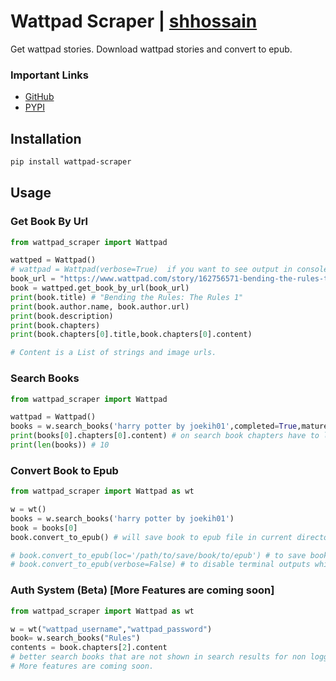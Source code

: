 # Wattpad Scraper | [shhossain](https://github.com/shhossain)
Get wattpad stories. Download wattpad stories and convert to epub.

### Important Links
- [GitHub](https://github.com/shhossain/wattpad-scraper)
- [PYPI](https://pypi.org/project/wattpad-scraper/)

## Installation

```bash
pip install wattpad-scraper
```

## Usage

### Get Book By Url
```python
from wattpad_scraper import Wattpad

wattped = Wattpad()
# wattpad = Wattpad(verbose=True)  if you want to see output in console
book_url = "https://www.wattpad.com/story/162756571-bending-the-rules-the-rules-1"
book = wattped.get_book_by_url(book_url)
print(book.title) # "Bending the Rules: The Rules 1"
print(book.author.name, book.author.url) 
print(book.description)
print(book.chapters)
print(book.chapters[0].title,book.chapters[0].content)

# Content is a List of strings and image urls.

```

### Search Books
```python
from wattpad_scraper import Wattpad

wattpad = Wattpad()
books = w.search_books('harry potter by joekih01',completed=True,mature=True,free=True,paid=True,limit=10) 
print(books[0].chapters[0].content) # on search book chapters have to load first so it may take a while
print(len(books)) # 10
```

### Convert Book to Epub
```python
from wattpad_scraper import Wattpad as wt

w = wt()
books = w.search_books('harry potter by joekih01')
book = books[0]
book.convert_to_epub() # will save book to epub file in current directory

# book.convert_to_epub(loc='/path/to/save/book/to/epub') # to save book to specific location
# book.convert_to_epub(verbose=False) # to disable terminal outputs while converting

```

### Auth System (Beta) [More Features are coming soon]
```python
from wattpad_scraper import Wattpad as wt

w = wt("wattpad_username","wattpad_password")
book= w.search_books("Rules") 
contents = book.chapters[2].content
# better search books that are not shown in search results for non logged users.
# More features are coming soon.
```




